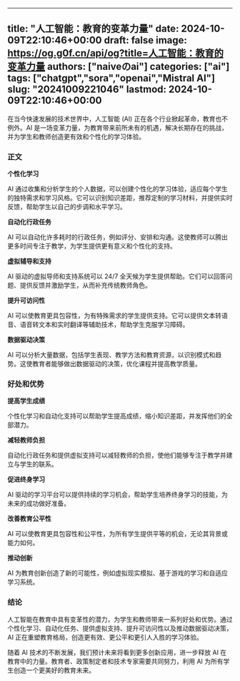 
---
title: "人工智能：教育的变革力量"
date: 2024-10-09T22:10:46+00:00
draft: false
image: https://og.g0f.cn/api/og?title=人工智能：教育的变革力量
authors: ["naiveのai"]
categories: ["ai"]
tags: ["chatgpt","sora","openai","Mistral AI"]
slug: "20241009221046"
lastmod: 2024-10-09T22:10:46+00:00
---
在当今快速发展的技术世界中，人工智能 (AI) 正在各个行业掀起革命，教育也不例外。AI 是一场变革力量，为教育带来前所未有的机遇，解决长期存在的挑战，并为学生和教师创造更有效和个性化的学习体验。

### 正文

**个性化学习**

AI 通过收集和分析学生的个人数据，可以创建个性化的学习体验，适应每个学生的独特需求和学习风格。它可以识别知识差距，推荐定制的学习材料，并提供实时反馈，帮助学生以自己的步调和水平学习。

**自动化行政任务**

AI 可以自动化许多耗时的行政任务，例如评分、安排和沟通。这使教师可以腾出更多时间专注于教学，为学生提供更有意义和个性化的支持。

**虚拟辅导和支持**

AI 驱动的虚拟导师和支持系统可以 24/7 全天候为学生提供帮助。它们可以回答问题、提供反馈并激励学生，从而补充传统教师角色。

**提升可访问性**

AI 可以使教育更具包容性，为有特殊需求的学生提供支持。它可以提供文本转语音、语音转文本和实时翻译等辅助技术，帮助学生克服学习障碍。

**数据驱动决策**

AI 可以分析大量数据，包括学生表现、教学方法和教育资源，以识别模式和趋势。这使教育者能够做出数据驱动的决策，优化课程并提高教学质量。

### 好处和优势

**提高学生成绩**

个性化学习和自动化支持可以帮助学生提高成绩，缩小知识差距，并发挥他们的全部潜力。

**减轻教师负担**

自动化行政任务和提供虚拟支持可以减轻教师的负担，使他们能够专注于教学并建立与学生的联系。

**促进终身学习**

AI 驱动的学习平台可以提供持续的学习机会，帮助学生培养终身学习的技能，为未来的成功做好准备。

**改善教育公平性**

AI 可以使教育更具包容性和公平性，为所有学生提供平等的机会，无论其背景或能力如何。

**推动创新**

AI 为教育创新创造了新的可能性，例如虚拟现实模拟、基于游戏的学习和自适应学习系统。

### 结论

人工智能在教育中具有变革性的潜力，为学生和教师带来一系列好处和优势。通过个性化学习、自动化任务、提供虚拟支持、提升可访问性以及推动数据驱动决策，AI 正在重塑教育格局，创造更有效、更公平和更引人入胜的学习体验。

随着 AI 技术的不断发展，我们预计未来将看到更多创新应用，进一步释放 AI 在教育中的力量。教育者、政策制定者和技术专家需要共同努力，利用 AI 为所有学生创造一个更美好的教育未来。